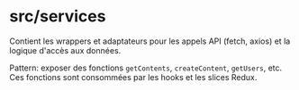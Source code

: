 # src/services

Contient les wrappers et adaptateurs pour les appels API (fetch, axios) et la logique d'accès aux données.

Pattern: exposer des fonctions `getContents`, `createContent`, `getUsers`, etc. Ces fonctions sont consommées par les hooks et les slices Redux.

